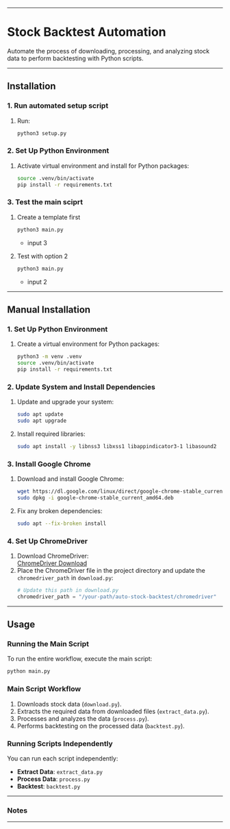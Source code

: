 
---

# Stock Backtest Automation

Automate the process of downloading, processing, and analyzing stock data to perform backtesting with Python scripts.

---

## Installation

### 1. Run automated setup script
1. Run:
   ```bash
   python3 setup.py
   ```

### 2. Set Up Python Environment
1. Activate virtual environment and install for Python packages:
   ```bash
   source .venv/bin/activate
   pip install -r requirements.txt
   ```

### 3. Test the main sciprt
1. Create a template first
   ```bash
   python3 main.py
   ```
   - input 3

2. Test with option 2
   ```bash
   python3 main.py
   ```
   - input 2

---

## Manual Installation

### 1. Set Up Python Environment
1. Create a virtual environment for Python packages:
   ```bash
   python3 -m venv .venv
   source .venv/bin/activate
   pip install -r requirements.txt
   ```

### 2. Update System and Install Dependencies
1. Update and upgrade your system:
   ```bash
   sudo apt update
   sudo apt upgrade
   ```
2. Install required libraries:
   ```bash
   sudo apt install -y libnss3 libxss1 libappindicator3-1 libasound2
   ```

### 3. Install Google Chrome
1. Download and install Google Chrome:
   ```bash
   wget https://dl.google.com/linux/direct/google-chrome-stable_current_amd64.deb
   sudo dpkg -i google-chrome-stable_current_amd64.deb
   ```
2. Fix any broken dependencies:
   ```bash
   sudo apt --fix-broken install
   ```

### 4. Set Up ChromeDriver
1. Download ChromeDriver:  
   [ChromeDriver Download](https://googlechromelabs.github.io/chrome-for-testing/#stable)
2. Place the ChromeDriver file in the project directory and update the `chromedriver_path` in `download.py`:
   ```python
   # Update this path in download.py
   chromedriver_path = "/your-path/auto-stock-backtest/chromedriver"
   ```

---

## Usage

### Running the Main Script
To run the entire workflow, execute the main script:
```bash
python main.py
```

### Main Script Workflow
1. Downloads stock data (`download.py`).
2. Extracts the required data from downloaded files (`extract_data.py`).
3. Processes and analyzes the data (`process.py`).
4. Performs backtesting on the processed data (`backtest.py`).

### Running Scripts Independently
You can run each script independently:
- **Extract Data**: `extract_data.py`
- **Process Data**: `process.py`
- **Backtest**: `backtest.py`

---

### Notes

---
